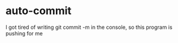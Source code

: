 # auto-commit
I got tired of writing git commit -m in the console, so this program is pushing for me
